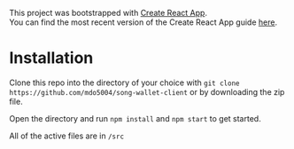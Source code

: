 This project was bootstrapped with [Create React App](https://github.com/facebookincubator/create-react-app).<br>
You can find the most recent version of the Create React App guide [here](https://github.com/facebookincubator/create-react-app/blob/master/packages/react-scripts/template/README.md).

# Installation

Clone this repo into the directory of your choice with `git clone https://github.com/mdo5004/song-wallet-client` or by downloading the zip file.

Open the directory and run `npm install` and `npm start` to get started.

All of the active files are in `/src`